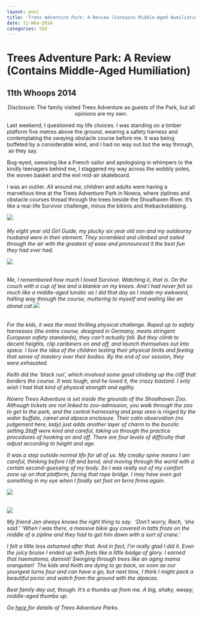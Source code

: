 ```yaml
---
layout: post
title: 'Trees Adventure Park: A Review (Contains Middle-Aged Humiliation)'
date: 11-Wha-2014
categories: tbd
---
```


# Trees Adventure Park: A Review (Contains Middle-Aged Humiliation)

## 11th Whoops 2014

<p align="center">Disclosure: The family visited Trees Adventure as guests of the Park,   but all opinions are my own.</p>

Last weekend,   I questioned my life choices. I was standing on a timber platform five metres above the ground,   wearing a safety harness and contemplating the swaying obstacle course before me. It was being buffeted by a considerable wind, and I had no way out but the way through,  as they say.

Bug-eyed, swearing like a French sailor and apologising in whimpers to the kindly teenagers behind me, I staggered my way across the wobbly poles, the woven basket and the evil mid-air skateboard.

I was an outlier. All around me, children and adults were having a marvellous time at the Trees Adventure Park in Nowra, where ziplines and obstacle courses thread through the trees beside the Shoalhaven River. It’s like a real-life Survivor challenge, minus the bikinis and thebackstabbing.

<img class="photo-horiz" src="/images/2014/11/DSC02577-1024x768.jpg" />

<h6  Eight year old swinging like a chimpanzee.  (Fathers genes.)</h6>

My eight year old Girl Guide, my plucky six year old son and my outdoorsy husband were in their element. They scrambled and climbed and sailed through the air with the greatest of ease and pronounced it the best fun they had ever had.

<img class="photo-horiz" src="/images/2014/11/DSC02558-e1415341095453-768x1024.jpg" />

<h6  I'm trying to play it cool but I am moments from shaming my underpants.</h6>

 

 

 

Me, I remembered how much I loved Survivor. Watching it, that is. On the couch with a cup of tea and a blankie on my knees. And I had never felt so much like a middle-aged lunatic as I did that day as I made my awkward, halting way through the course, muttering to myself and wailing like an atonal cat.<img class="photo-horiz" src="/images/2014/11/DSC02560-e1415341041285-768x1024.jpg" />

<h6  That's me. On the cliff.</h6>

 

For the kids, it was the most thrilling physical challenge. Roped up to safety harnesses (the entire course, designed in Germany, meets stringent European safety standards), they can’t actually fall. But they climb to decent heights, clip caribiners on and off, and launch themselves out into space. I love the idea of the children testing their physical limits and feeling that sense of mastery over their bodies. By the end of our session, they were exhausted.

Keith did the ‘black run’, which involved some good climbing up the cliff that borders the course. It was tough, and he loved it, the crazy bastard. I only wish I had that kind of physical strength and agility.

Nowra Trees Adventure is set inside the grounds of the Shoalhaven Zoo. Although tickets are not linked to zoo-admission, you walk through the zoo to get to the park, and the central harnessing and prep area is ringed by the water buffalo, camel and alpaca enclosure. Their calm observation (no judgement here, lady) just adds another layer of charm to the bucolic setting.Staff were kind and careful, taking us through the practice procedures of hooking on and off. There are four levels of difficulty that adjust according to height and age.

<p <img class="photo-horiz" src="/images/2014/11/DSC02550-1024x768.jpg" /></p>

It was a step outside normal life for all of us. My creaky spine means I am careful, thinking before I lift and bend, and moving through the world with a certain second-guessing of my body. So I was really out of my comfort zone up on that platform, facing that rope bridge. I may have even got something in my eye when I finally set foot on terra firma again.

<img class="photo-horiz" src="/images/2014/11/DSC02551-1024x768.jpg" />

<h6  6 year-old T-Bone had a blast.</h6>

<img class="photo-horiz" src="/images/2014/11/DSC02552-e1415341003689-768x1024.jpg" />

My friend Jen always knows the right thing to say.  ‘Don’t worry, Rach, ‘she said.’ ‘When I was there, a massive bikie guy covered in tatts froze on the middle of a zipline and they had to get him down with a sort of crane.’

I felt a little less ashamed after that. And in fact, I’m really glad I did it. Even the juicy bruise I ended up with feels like a little badge of glory. I *earned* that haematoma, dammit! Swinging through trees like an aging mama orangutan!  The kids and Keith are dying to go back, as soon as our youngest turns four and can have a go, but next time, I think I might pack a beautiful picnic and watch from the ground with the alpacas.

Best family day out, though. It’s a thumbs up from me. A big, shaky, weepy, middle-aged thumbs up.

Go <a href="http://treesadventure.com.au/">here </a>for details of Trees Adventure Parks.

 

 
